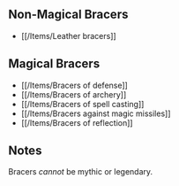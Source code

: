 ## Non-Magical Bracers

- [[/Items/Leather bracers]]

## Magical Bracers

- [[/Items/Bracers of defense]]
- [[/Items/Bracers of archery]]
- [[/Items/Bracers of spell casting]]
- [[/Items/Bracers against magic missiles]]
- [[/Items/Bracers of reflection]]

## Notes

Bracers *cannot* be mythic or legendary.